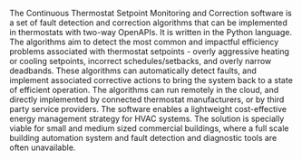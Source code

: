 The Continuous Thermostat Setpoint Monitoring and Correction software is a set of fault detection and correction algorithms that can be implemented in thermostats with two-way OpenAPIs. It is written in the Python language. The algorithms aim to detect the most common and impactful efficiency problems associated with thermostat setpoints - overly aggressive heating or cooling setpoints, incorrect schedules/setbacks, and overly narrow deadbands. These algorithms can automatically detect faults, and implement associated corrective actions to bring the system back to a state of efficient operation. The algorithms can run remotely in the cloud, and directly implemented by connected thermostat manufacturers, or by third party service providers. The software enables a lightweight cost-effective energy management strategy for HVAC systems. The solution is specially viable for small and medium sized commercial buildings, where a full scale building automation system and fault detection and diagnostic tools are often unavailable.
